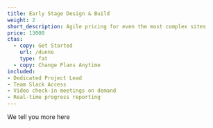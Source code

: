 ```yaml
---
title: Early Stage Design & Build
weight: 2
short_description: Agile pricing for even the most complex sites
price: 13000
ctas:
  - copy: Get Started
    url: /dunno
    type: fat
  - copy: Change Plans Anytime
included:
- Dedicated Project Lead
- Team Slack Access
- Video check-in meetings on demand
- Real-time progress reporting
---
```


We tell you more here